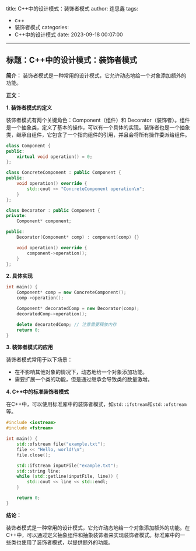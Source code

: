 title: C++中的设计模式：装饰者模式
author: 连思鑫
tags:
  - c++
  - 装饰者模式
categories:
  - C++中的设计模式
date: 2023-09-18 00:07:00
---
## **标题：C++中的设计模式：装饰者模式**

**简介：**
装饰者模式是一种常用的设计模式，它允许动态地给一个对象添加额外的功能。

**正文：**

**1. 装饰者模式的定义**

装饰者模式有两个关键角色：Component（组件）和 Decorator（装饰者）。组件是一个抽象类，定义了基本的操作，可以有一个具体的实现。装饰者也是一个抽象类，继承自组件，它包含了一个指向组件的引用，并且会将所有操作委派给组件。

```cpp
class Component {
public:
    virtual void operation() = 0;
};

class ConcreteComponent : public Component {
public:
    void operation() override {
        std::cout << "ConcreteComponent operation\n";
    }
};

class Decorator : public Component {
private:
    Component* component;

public:
    Decorator(Component* comp) : component(comp) {}

    void operation() override {
        component->operation();
    }
};
```

**2. 具体实现**

```cpp
int main() {
    Component* comp = new ConcreteComponent();
    comp->operation();

    Component* decoratedComp = new Decorator(comp);
    decoratedComp->operation();

    delete decoratedComp; // 注意需要释放内存
    return 0;
}
```

**3. 装饰者模式的应用**

装饰者模式常用于以下场景：

- 在不影响其他对象的情况下，动态地给一个对象添加功能。
- 需要扩展一个类的功能，但是通过继承会导致类的数量激增。

**4. C++中的标准装饰者模式**

在C++中，可以使用标准库中的装饰者模式，如`std::ifstream`和`std::ofstream`等。

```cpp
#include <iostream>
#include <fstream>

int main() {
    std::ofstream file("example.txt");
    file << "Hello, world!\n";
    file.close();

    std::ifstream inputFile("example.txt");
    std::string line;
    while (std::getline(inputFile, line)) {
        std::cout << line << std::endl;
    }

    return 0;
}
```

**结论：**

装饰者模式是一种常用的设计模式，它允许动态地给一个对象添加额外的功能。在C++中，可以通过定义抽象组件和抽象装饰者来实现装饰者模式。标准库中的一些类也使用了装饰者模式，以提供额外的功能。
